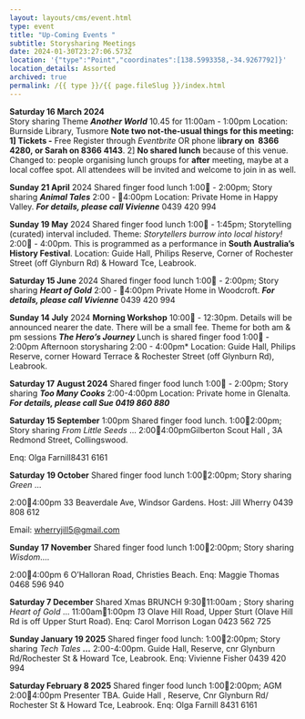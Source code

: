 ```yaml
---
layout: layouts/cms/event.html
type: event
title: "Up-Coming Events "
subtitle: Storysharing Meetings
date: 2024-01-30T23:27:06.573Z
location: '{"type":"Point","coordinates":[138.5993358,-34.9267792]}'
location_details: Assorted
archived: true
permalink: /{{ type }}/{{ page.fileSlug }}/index.html
---
```

**Saturday 16 March 2024**\
Story sharing Theme ***Another World*** 10.45 for 11:00am - 1:00pm 
Location: Burnside Library, Tusmore
**Note two not-the-usual things for this meeting:** 
**1] Tickets -** Free  Register through *Eventbrite* OR phone l**ibrary on  8366 4280, or Sarah on 8366 4143**. 
2] **No shared lunch** because of this venue. Changed to: people organising lunch groups for **after** meeting, maybe at a local coffee spot. All attendees will be invited and welcome to join in as well.

**Sunday 21 April**  2024
Shared finger food lunch 1:00 - 2:00pm; Story sharing ***Animal Tales***  2:00 - 4:00pm
Location: Private Home in Happy Valley.  ***For details, please call Vivienne***  0439 420 994

**Sunday 19 May** 2024
Shared finger food lunch 1:00 - 1:45pm; Storytelling (curated) interval included. 
Theme: *Storytellers burrow into local history!* 2:00 - 4:00pm. 
This is programmed as a performance in **South Australia’s History Festival**. 
Location: Guide Hall, Philips Reserve, Corner of Rochester Street (off Glynburn Rd) & Howard Tce, Leabrook.

**Saturday 15 June** 2024
Shared finger food lunch 1:00 - 2:00pm;  Story sharing ***Heart of Gold***  2:00 - 4:00pm 
Private Home in  Woodcroft. ***For details, please call Vivienne***  0439 420 994

**Sunday 14 July** 2024
**Morning Workshop** 10:00 - 12:30pm. Details will be announced nearer the date. There will be a small fee. 
Theme for both am & pm sessions ***The Hero’s Journey***
Lunch is shared finger food  1:00 - 2:00pm
Afternoon storysharing  2:00 - 4:00pm*
Location: Guide Hall, Philips Reserve, corner Howard Terrace & Rochester Street (off Glynburn Rd), Leabrook.

**Saturday 17** **August 2024**
Shared finger food lunch 1:00 - 2:00pm; Story sharing ***Too Many Cooks***  2:00-4:00pm 
Location: Private home in Glenalta.
***For details, please call Sue 0419 860 880***

**Saturday 15 September** 1:00pm Shared finger food lunch. 1:002:00pm; Story sharing *From Little Seeds* … 2:004:00pmGilberton Scout Hall , 3A Redmond Street, Collingswood.

Enq: Olga Farnill8431 6161

**Saturday** **19 October** Shared finger food lunch 1:002:00pm; Story sharing *Green* …

2:004:00pm 33 Beaverdale Ave, Windsor Gardens. Host: Jill Wherry 0439 808 612

Email: wherryjill5@gmail.com

**Sunday 17 November** Shared finger food lunch 1:002:00pm; Story sharing *Wisdom*.…

2:004:00pm 6 O’Halloran Road, Christies Beach. Enq: Maggie Thomas 0468 596 940

**Saturday 7 December** Shared Xmas BRUNCH 9:3011:00am ; Story sharing *Heart of Gold* … 11:00am1:00pm *1*3 Olave Hill Road, Upper Sturt (Olave Hill Rd is off Upper Sturt Road). Enq: Carol Morrison Logan 0423 562 725

[](<>)**Sunday January 19 2025** Shared finger food lunch: 1:002:00pm; Story sharing *Tech Tales **…*** 2:00-4:00pm. Guide Hall, Reserve, cnr Glynburn Rd/Rochester St & Howard Tce, Leabrook. Enq: Vivienne Fisher 0439 420 994

**Saturday February 8 2025** Shared finger food lunch 1:002:00pm; AGM 2:004:00pm Presenter TBA. Guide Hall , Reserve, Cnr Glynburn Rd/ Rochester St & Howard Tce, Leabrook. Enq: Olga Farnill 8431 6161